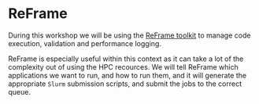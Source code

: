 # ReFrame

During this workshop we will be using the [ReFrame toolkit](https://github.com/eth-cscs/reframe) to manage code execution, validation and performance logging.

ReFrame is especially useful within this context as it can take a lot of the complexity out of using the HPC recources.
We will tell ReFrame which applications we want to run, and how to run them, and it will generate the appropriate `Slurm` submission scripts, and submit the jobs to the correct queue.


